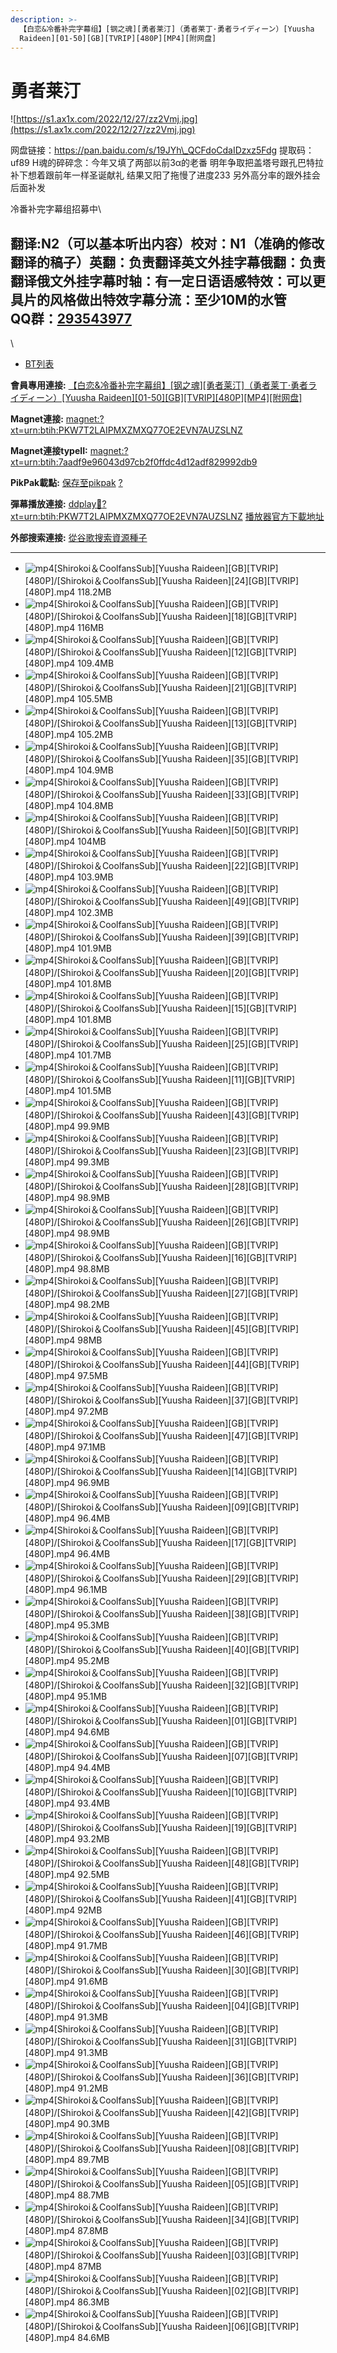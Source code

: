 ```yaml
---
description: >-
  【白恋&冷番补完字幕组】[钢之魂][勇者莱汀]（勇者莱丁·勇者ライディーン）[Yuusha
  Raideen][01-50][GB][TVRIP][480P][MP4][附网盘]
---
```


# 勇者莱汀

![https://s1.ax1x.com/2022/12/27/zz2Vmj.jpg](https://s1.ax1x.com/2022/12/27/zz2Vmj.jpg)

网盘链接：https://pan.baidu.com/s/19JYh\_QCFdoCdaIDzxz5Fdg 提取码：uf89 H魂的碎碎念：今年又填了两部以前3α的老番 明年争取把盖塔号跟孔巴特拉补下想着跟前年一样圣诞献礼 结果又阳了拖慢了进度233 另外高分率的跟外挂会后面补发

冷番补完字幕组招募中\



## &#x20;

&#x20;

翻译:N2（可以基本听出内容）**校对：N1（准确的修改翻译的稿子）英翻：负责翻译英文外挂字幕俄翻：负责翻译俄文外挂字幕时轴：有一定日语语感特效：可以更具片的风格做出特效字幕分流：至少10M的水管**\
**QQ群：**[**293543977**](https://jq.qq.com/?\_wv=1027\&k=46bJVff)
----------------------------------------------------------------

\


* [BT列表](https://share.dmhy.org/topics/view/625819\_Yuusha\_Raideen\_01-50\_GB\_TVRIP\_480P\_MP4.html#tabs-1)

**會員專用連接:** [【白恋&冷番补完字幕组】\[钢之魂\]\[勇者莱汀\]（勇者莱丁·勇者ライディーン）\[Yuusha Raideen\]\[01-50\]\[GB\]\[TVRIP\]\[480P\]\[MP4\]\[附网盘\]](https://dl.dmhy.org/2022/12/27/7aadf9e96043d97cb2f0ffdc4d12adf829992db9.torrent)

**Magnet連接:** [magnet:?xt=urn:btih:PKW7T2LAIPMXZMXQ77OE2EVN7AUZSLNZ](https://magnet/?xt=urn:btih:PKW7T2LAIPMXZMXQ77OE2EVN7AUZSLNZ\&dn=\&tr=http%3A%2F%2F104.143.10.186%3A8000%2Fannounce\&tr=udp%3A%2F%2F104.143.10.186%3A8000%2Fannounce\&tr=http%3A%2F%2Ftracker.openbittorrent.com%3A80%2Fannounce\&tr=http%3A%2F%2Ftracker3.itzmx.com%3A6961%2Fannounce\&tr=http%3A%2F%2Ftracker4.itzmx.com%3A2710%2Fannounce\&tr=http%3A%2F%2Ftracker.publicbt.com%3A80%2Fannounce\&tr=http%3A%2F%2Ftracker.prq.to%2Fannounce\&tr=http%3A%2F%2Fopen.acgtracker.com%3A1096%2Fannounce\&tr=https%3A%2F%2Ft-115.rhcloud.com%2Fonly\_for\_ylbud\&tr=http%3A%2F%2Ftracker1.itzmx.com%3A8080%2Fannounce\&tr=http%3A%2F%2Ftracker2.itzmx.com%3A6961%2Fannounce\&tr=udp%3A%2F%2Ftracker1.itzmx.com%3A8080%2Fannounce\&tr=udp%3A%2F%2Ftracker2.itzmx.com%3A6961%2Fannounce\&tr=udp%3A%2F%2Ftracker3.itzmx.com%3A6961%2Fannounce\&tr=udp%3A%2F%2Ftracker4.itzmx.com%3A2710%2Fannounce\&tr=https%3A%2F%2Fshare.dmhy.org%2F\&tr=http%3A%2F%2Ftracker.xfsub.com%3A6868%2Fannounce)

**Magnet連接typeII:** [magnet:?xt=urn:btih:7aadf9e96043d97cb2f0ffdc4d12adf829992db9](https://magnet/?xt=urn:btih:7aadf9e96043d97cb2f0ffdc4d12adf829992db9)

**PikPak載點:** [保存至pikpak](https://drive.mypikpak.com/landing?\_\_add\_url=magnet:?xt=urn:btih:7aadf9e96043d97cb2f0ffdc4d12adf829992db9&\_\_source=dmhy&\_\_campaign=detail\&login=oauth) [?](https://www.mypikpak.com/)

**彈幕播放連接:** [ddplay:magnet:?xt=urn:btih:PKW7T2LAIPMXZMXQ77OE2EVN7AUZSLNZ](ddplay:magnet:?xt=urn:btih:PKW7T2LAIPMXZMXQ77OE2EVN7AUZSLNZ\&dn=\&tr=http%3A%2F%2F104.143.10.186%3A8000%2Fannounce\&tr=udp%3A%2F%2F104.143.10.186%3A8000%2Fannounce\&tr=http%3A%2F%2Ftracker.openbittorrent.com%3A80%2Fannounce\&tr=http%3A%2F%2Ftracker3.itzmx.com%3A6961%2Fannounce\&tr=http%3A%2F%2Ftracker4.itzmx.com%3A2710%2Fannounce\&tr=http%3A%2F%2Ftracker.publicbt.com%3A80%2Fannounce\&tr=http%3A%2F%2Ftracker.prq.to%2Fannounce\&tr=http%3A%2F%2Fopen.acgtracker.com%3A1096%2Fannounce\&tr=https%3A%2F%2Ft-115.rhcloud.com%2Fonly\_for\_ylbud\&tr=http%3A%2F%2Ftracker1.itzmx.com%3A8080%2Fannounce\&tr=http%3A%2F%2Ftracker2.itzmx.com%3A6961%2Fannounce\&tr=udp%3A%2F%2Ftracker1.itzmx.com%3A8080%2Fannounce\&tr=udp%3A%2F%2Ftracker2.itzmx.com%3A6961%2Fannounce\&tr=udp%3A%2F%2Ftracker3.itzmx.com%3A6961%2Fannounce\&tr=udp%3A%2F%2Ftracker4.itzmx.com%3A2710%2Fannounce\&tr=https%3A%2F%2Fshare.dmhy.org%2F\&tr=http%3A%2F%2Ftracker.xfsub.com%3A6868%2Fannounce) [播放器官方下載地址](http://www.dandanplay.com/?from=dmhy)

**外部搜索連接:** [從谷歌搜索資源種子](https://www.google.com/search?oe=utf-8\&q=7aadf9e96043d97cb2f0ffdc4d12adf829992db9)

***

* ![mp4](https://share.dmhy.org/images/icon/mp4.gif)\[Shirokoi＆CoolfansSub]\[Yuusha Raideen]\[GB]\[TVRIP]\[480P]/\[Shirokoi＆CoolfansSub]\[Yuusha Raideen]\[24]\[GB]\[TVRIP]\[480P].mp4 118.2MB
* ![mp4](https://share.dmhy.org/images/icon/mp4.gif)\[Shirokoi＆CoolfansSub]\[Yuusha Raideen]\[GB]\[TVRIP]\[480P]/\[Shirokoi＆CoolfansSub]\[Yuusha Raideen]\[18]\[GB]\[TVRIP]\[480P].mp4 116MB
* ![mp4](https://share.dmhy.org/images/icon/mp4.gif)\[Shirokoi＆CoolfansSub]\[Yuusha Raideen]\[GB]\[TVRIP]\[480P]/\[Shirokoi＆CoolfansSub]\[Yuusha Raideen]\[12]\[GB]\[TVRIP]\[480P].mp4 109.4MB
* ![mp4](https://share.dmhy.org/images/icon/mp4.gif)\[Shirokoi＆CoolfansSub]\[Yuusha Raideen]\[GB]\[TVRIP]\[480P]/\[Shirokoi＆CoolfansSub]\[Yuusha Raideen]\[21]\[GB]\[TVRIP]\[480P].mp4 105.5MB
* ![mp4](https://share.dmhy.org/images/icon/mp4.gif)\[Shirokoi＆CoolfansSub]\[Yuusha Raideen]\[GB]\[TVRIP]\[480P]/\[Shirokoi＆CoolfansSub]\[Yuusha Raideen]\[13]\[GB]\[TVRIP]\[480P].mp4 105.2MB
* ![mp4](https://share.dmhy.org/images/icon/mp4.gif)\[Shirokoi＆CoolfansSub]\[Yuusha Raideen]\[GB]\[TVRIP]\[480P]/\[Shirokoi＆CoolfansSub]\[Yuusha Raideen]\[35]\[GB]\[TVRIP]\[480P].mp4 104.9MB
* ![mp4](https://share.dmhy.org/images/icon/mp4.gif)\[Shirokoi＆CoolfansSub]\[Yuusha Raideen]\[GB]\[TVRIP]\[480P]/\[Shirokoi＆CoolfansSub]\[Yuusha Raideen]\[33]\[GB]\[TVRIP]\[480P].mp4 104.8MB
* ![mp4](https://share.dmhy.org/images/icon/mp4.gif)\[Shirokoi＆CoolfansSub]\[Yuusha Raideen]\[GB]\[TVRIP]\[480P]/\[Shirokoi＆CoolfansSub]\[Yuusha Raideen]\[50]\[GB]\[TVRIP]\[480P].mp4 104MB
* ![mp4](https://share.dmhy.org/images/icon/mp4.gif)\[Shirokoi＆CoolfansSub]\[Yuusha Raideen]\[GB]\[TVRIP]\[480P]/\[Shirokoi＆CoolfansSub]\[Yuusha Raideen]\[22]\[GB]\[TVRIP]\[480P].mp4 103.9MB
* ![mp4](https://share.dmhy.org/images/icon/mp4.gif)\[Shirokoi＆CoolfansSub]\[Yuusha Raideen]\[GB]\[TVRIP]\[480P]/\[Shirokoi＆CoolfansSub]\[Yuusha Raideen]\[49]\[GB]\[TVRIP]\[480P].mp4 102.3MB
* ![mp4](https://share.dmhy.org/images/icon/mp4.gif)\[Shirokoi＆CoolfansSub]\[Yuusha Raideen]\[GB]\[TVRIP]\[480P]/\[Shirokoi＆CoolfansSub]\[Yuusha Raideen]\[39]\[GB]\[TVRIP]\[480P].mp4 101.9MB
* ![mp4](https://share.dmhy.org/images/icon/mp4.gif)\[Shirokoi＆CoolfansSub]\[Yuusha Raideen]\[GB]\[TVRIP]\[480P]/\[Shirokoi＆CoolfansSub]\[Yuusha Raideen]\[20]\[GB]\[TVRIP]\[480P].mp4 101.8MB
* ![mp4](https://share.dmhy.org/images/icon/mp4.gif)\[Shirokoi＆CoolfansSub]\[Yuusha Raideen]\[GB]\[TVRIP]\[480P]/\[Shirokoi＆CoolfansSub]\[Yuusha Raideen]\[15]\[GB]\[TVRIP]\[480P].mp4 101.8MB
* ![mp4](https://share.dmhy.org/images/icon/mp4.gif)\[Shirokoi＆CoolfansSub]\[Yuusha Raideen]\[GB]\[TVRIP]\[480P]/\[Shirokoi＆CoolfansSub]\[Yuusha Raideen]\[25]\[GB]\[TVRIP]\[480P].mp4 101.7MB
* ![mp4](https://share.dmhy.org/images/icon/mp4.gif)\[Shirokoi＆CoolfansSub]\[Yuusha Raideen]\[GB]\[TVRIP]\[480P]/\[Shirokoi＆CoolfansSub]\[Yuusha Raideen]\[11]\[GB]\[TVRIP]\[480P].mp4 101.5MB
* ![mp4](https://share.dmhy.org/images/icon/mp4.gif)\[Shirokoi＆CoolfansSub]\[Yuusha Raideen]\[GB]\[TVRIP]\[480P]/\[Shirokoi＆CoolfansSub]\[Yuusha Raideen]\[43]\[GB]\[TVRIP]\[480P].mp4 99.9MB
* ![mp4](https://share.dmhy.org/images/icon/mp4.gif)\[Shirokoi＆CoolfansSub]\[Yuusha Raideen]\[GB]\[TVRIP]\[480P]/\[Shirokoi＆CoolfansSub]\[Yuusha Raideen]\[23]\[GB]\[TVRIP]\[480P].mp4 99.3MB
* ![mp4](https://share.dmhy.org/images/icon/mp4.gif)\[Shirokoi＆CoolfansSub]\[Yuusha Raideen]\[GB]\[TVRIP]\[480P]/\[Shirokoi＆CoolfansSub]\[Yuusha Raideen]\[28]\[GB]\[TVRIP]\[480P].mp4 98.9MB
* ![mp4](https://share.dmhy.org/images/icon/mp4.gif)\[Shirokoi＆CoolfansSub]\[Yuusha Raideen]\[GB]\[TVRIP]\[480P]/\[Shirokoi＆CoolfansSub]\[Yuusha Raideen]\[26]\[GB]\[TVRIP]\[480P].mp4 98.9MB
* ![mp4](https://share.dmhy.org/images/icon/mp4.gif)\[Shirokoi＆CoolfansSub]\[Yuusha Raideen]\[GB]\[TVRIP]\[480P]/\[Shirokoi＆CoolfansSub]\[Yuusha Raideen]\[16]\[GB]\[TVRIP]\[480P].mp4 98.8MB
* ![mp4](https://share.dmhy.org/images/icon/mp4.gif)\[Shirokoi＆CoolfansSub]\[Yuusha Raideen]\[GB]\[TVRIP]\[480P]/\[Shirokoi＆CoolfansSub]\[Yuusha Raideen]\[27]\[GB]\[TVRIP]\[480P].mp4 98.2MB
* ![mp4](https://share.dmhy.org/images/icon/mp4.gif)\[Shirokoi＆CoolfansSub]\[Yuusha Raideen]\[GB]\[TVRIP]\[480P]/\[Shirokoi＆CoolfansSub]\[Yuusha Raideen]\[45]\[GB]\[TVRIP]\[480P].mp4 98MB
* ![mp4](https://share.dmhy.org/images/icon/mp4.gif)\[Shirokoi＆CoolfansSub]\[Yuusha Raideen]\[GB]\[TVRIP]\[480P]/\[Shirokoi＆CoolfansSub]\[Yuusha Raideen]\[44]\[GB]\[TVRIP]\[480P].mp4 97.5MB
* ![mp4](https://share.dmhy.org/images/icon/mp4.gif)\[Shirokoi＆CoolfansSub]\[Yuusha Raideen]\[GB]\[TVRIP]\[480P]/\[Shirokoi＆CoolfansSub]\[Yuusha Raideen]\[37]\[GB]\[TVRIP]\[480P].mp4 97.2MB
* ![mp4](https://share.dmhy.org/images/icon/mp4.gif)\[Shirokoi＆CoolfansSub]\[Yuusha Raideen]\[GB]\[TVRIP]\[480P]/\[Shirokoi＆CoolfansSub]\[Yuusha Raideen]\[47]\[GB]\[TVRIP]\[480P].mp4 97.1MB
* ![mp4](https://share.dmhy.org/images/icon/mp4.gif)\[Shirokoi＆CoolfansSub]\[Yuusha Raideen]\[GB]\[TVRIP]\[480P]/\[Shirokoi＆CoolfansSub]\[Yuusha Raideen]\[14]\[GB]\[TVRIP]\[480P].mp4 96.9MB
* ![mp4](https://share.dmhy.org/images/icon/mp4.gif)\[Shirokoi＆CoolfansSub]\[Yuusha Raideen]\[GB]\[TVRIP]\[480P]/\[Shirokoi＆CoolfansSub]\[Yuusha Raideen]\[09]\[GB]\[TVRIP]\[480P].mp4 96.4MB
* ![mp4](https://share.dmhy.org/images/icon/mp4.gif)\[Shirokoi＆CoolfansSub]\[Yuusha Raideen]\[GB]\[TVRIP]\[480P]/\[Shirokoi＆CoolfansSub]\[Yuusha Raideen]\[17]\[GB]\[TVRIP]\[480P].mp4 96.4MB
* ![mp4](https://share.dmhy.org/images/icon/mp4.gif)\[Shirokoi＆CoolfansSub]\[Yuusha Raideen]\[GB]\[TVRIP]\[480P]/\[Shirokoi＆CoolfansSub]\[Yuusha Raideen]\[29]\[GB]\[TVRIP]\[480P].mp4 96.1MB
* ![mp4](https://share.dmhy.org/images/icon/mp4.gif)\[Shirokoi＆CoolfansSub]\[Yuusha Raideen]\[GB]\[TVRIP]\[480P]/\[Shirokoi＆CoolfansSub]\[Yuusha Raideen]\[38]\[GB]\[TVRIP]\[480P].mp4 95.3MB
* ![mp4](https://share.dmhy.org/images/icon/mp4.gif)\[Shirokoi＆CoolfansSub]\[Yuusha Raideen]\[GB]\[TVRIP]\[480P]/\[Shirokoi＆CoolfansSub]\[Yuusha Raideen]\[40]\[GB]\[TVRIP]\[480P].mp4 95.2MB
* ![mp4](https://share.dmhy.org/images/icon/mp4.gif)\[Shirokoi＆CoolfansSub]\[Yuusha Raideen]\[GB]\[TVRIP]\[480P]/\[Shirokoi＆CoolfansSub]\[Yuusha Raideen]\[32]\[GB]\[TVRIP]\[480P].mp4 95.1MB
* ![mp4](https://share.dmhy.org/images/icon/mp4.gif)\[Shirokoi＆CoolfansSub]\[Yuusha Raideen]\[GB]\[TVRIP]\[480P]/\[Shirokoi＆CoolfansSub]\[Yuusha Raideen]\[01]\[GB]\[TVRIP]\[480P].mp4 94.6MB
* ![mp4](https://share.dmhy.org/images/icon/mp4.gif)\[Shirokoi＆CoolfansSub]\[Yuusha Raideen]\[GB]\[TVRIP]\[480P]/\[Shirokoi＆CoolfansSub]\[Yuusha Raideen]\[07]\[GB]\[TVRIP]\[480P].mp4 94.4MB
* ![mp4](https://share.dmhy.org/images/icon/mp4.gif)\[Shirokoi＆CoolfansSub]\[Yuusha Raideen]\[GB]\[TVRIP]\[480P]/\[Shirokoi＆CoolfansSub]\[Yuusha Raideen]\[10]\[GB]\[TVRIP]\[480P].mp4 93.4MB
* ![mp4](https://share.dmhy.org/images/icon/mp4.gif)\[Shirokoi＆CoolfansSub]\[Yuusha Raideen]\[GB]\[TVRIP]\[480P]/\[Shirokoi＆CoolfansSub]\[Yuusha Raideen]\[19]\[GB]\[TVRIP]\[480P].mp4 93.2MB
* ![mp4](https://share.dmhy.org/images/icon/mp4.gif)\[Shirokoi＆CoolfansSub]\[Yuusha Raideen]\[GB]\[TVRIP]\[480P]/\[Shirokoi＆CoolfansSub]\[Yuusha Raideen]\[48]\[GB]\[TVRIP]\[480P].mp4 92.5MB
* ![mp4](https://share.dmhy.org/images/icon/mp4.gif)\[Shirokoi＆CoolfansSub]\[Yuusha Raideen]\[GB]\[TVRIP]\[480P]/\[Shirokoi＆CoolfansSub]\[Yuusha Raideen]\[41]\[GB]\[TVRIP]\[480P].mp4 92MB
* ![mp4](https://share.dmhy.org/images/icon/mp4.gif)\[Shirokoi＆CoolfansSub]\[Yuusha Raideen]\[GB]\[TVRIP]\[480P]/\[Shirokoi＆CoolfansSub]\[Yuusha Raideen]\[46]\[GB]\[TVRIP]\[480P].mp4 91.7MB
* ![mp4](https://share.dmhy.org/images/icon/mp4.gif)\[Shirokoi＆CoolfansSub]\[Yuusha Raideen]\[GB]\[TVRIP]\[480P]/\[Shirokoi＆CoolfansSub]\[Yuusha Raideen]\[30]\[GB]\[TVRIP]\[480P].mp4 91.6MB
* ![mp4](https://share.dmhy.org/images/icon/mp4.gif)\[Shirokoi＆CoolfansSub]\[Yuusha Raideen]\[GB]\[TVRIP]\[480P]/\[Shirokoi＆CoolfansSub]\[Yuusha Raideen]\[04]\[GB]\[TVRIP]\[480P].mp4 91.3MB
* ![mp4](https://share.dmhy.org/images/icon/mp4.gif)\[Shirokoi＆CoolfansSub]\[Yuusha Raideen]\[GB]\[TVRIP]\[480P]/\[Shirokoi＆CoolfansSub]\[Yuusha Raideen]\[31]\[GB]\[TVRIP]\[480P].mp4 91.3MB
* ![mp4](https://share.dmhy.org/images/icon/mp4.gif)\[Shirokoi＆CoolfansSub]\[Yuusha Raideen]\[GB]\[TVRIP]\[480P]/\[Shirokoi＆CoolfansSub]\[Yuusha Raideen]\[36]\[GB]\[TVRIP]\[480P].mp4 91.2MB
* ![mp4](https://share.dmhy.org/images/icon/mp4.gif)\[Shirokoi＆CoolfansSub]\[Yuusha Raideen]\[GB]\[TVRIP]\[480P]/\[Shirokoi＆CoolfansSub]\[Yuusha Raideen]\[42]\[GB]\[TVRIP]\[480P].mp4 90.3MB
* ![mp4](https://share.dmhy.org/images/icon/mp4.gif)\[Shirokoi＆CoolfansSub]\[Yuusha Raideen]\[GB]\[TVRIP]\[480P]/\[Shirokoi＆CoolfansSub]\[Yuusha Raideen]\[08]\[GB]\[TVRIP]\[480P].mp4 89.7MB
* ![mp4](https://share.dmhy.org/images/icon/mp4.gif)\[Shirokoi＆CoolfansSub]\[Yuusha Raideen]\[GB]\[TVRIP]\[480P]/\[Shirokoi＆CoolfansSub]\[Yuusha Raideen]\[05]\[GB]\[TVRIP]\[480P].mp4 88.7MB
* ![mp4](https://share.dmhy.org/images/icon/mp4.gif)\[Shirokoi＆CoolfansSub]\[Yuusha Raideen]\[GB]\[TVRIP]\[480P]/\[Shirokoi＆CoolfansSub]\[Yuusha Raideen]\[34]\[GB]\[TVRIP]\[480P].mp4 87.8MB
* ![mp4](https://share.dmhy.org/images/icon/mp4.gif)\[Shirokoi＆CoolfansSub]\[Yuusha Raideen]\[GB]\[TVRIP]\[480P]/\[Shirokoi＆CoolfansSub]\[Yuusha Raideen]\[03]\[GB]\[TVRIP]\[480P].mp4 87MB
* ![mp4](https://share.dmhy.org/images/icon/mp4.gif)\[Shirokoi＆CoolfansSub]\[Yuusha Raideen]\[GB]\[TVRIP]\[480P]/\[Shirokoi＆CoolfansSub]\[Yuusha Raideen]\[02]\[GB]\[TVRIP]\[480P].mp4 86.3MB
* ![mp4](https://share.dmhy.org/images/icon/mp4.gif)\[Shirokoi＆CoolfansSub]\[Yuusha Raideen]\[GB]\[TVRIP]\[480P]/\[Shirokoi＆CoolfansSub]\[Yuusha Raideen]\[06]\[GB]\[TVRIP]\[480P].mp4 84.6MB
